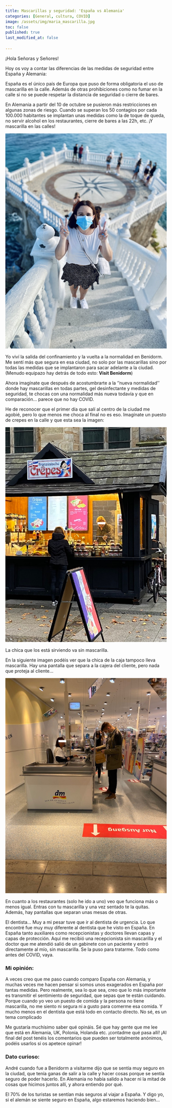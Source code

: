 ```yaml
---
title: Mascarillas y seguridad: 'España vs Alemania'
categories: [General, cultura, COVID]
image: /assets/img/maria_mascarilla.jpg
toc: false
published: true
last_modified_at: false

---
```


¡Hola Señoras y Señores! 

Hoy os voy a contar las diferencias de las medidas de seguridad entre España y Alemania: 

España es el único país de Europa que puso de forma obligatoria el uso de mascarilla en la calle. Además de otras prohibiciones como no fumar en la calle si no se puede respetar la distancia de seguridad o cierre de bares. 

En Alemania a partir del 10 de octubre se pusieron más restricciones en algunas zonas de riesgo. Cuando se superan los 50 contagios por cada 100.000 habitantes se implantan unas medidas como la de toque de queda, no servir alcohol en los restaurantes, cierre de bares a las 22h, etc. ¡Y mascarilla en las calles!

![Benidorm](/assets/img/benidorm_maria.jpg) 

Yo viví la salida del confinamiento y la vuelta a la normalidad en Benidorm. Me sentí más que segura en esa ciudad, no solo por las mascarillas sino por todas las medidas que se implantaron para sacar adelante a la ciudad. (Menudo equipazo hay detrás de todo esto: __Visit Benidorm__) 

Ahora imagínate que después de acostumbrarte a la ‘’nueva normalidad’’ donde hay mascarillas en todas partes, gel desinfectante y medidas de seguridad, te chocas con una normalidad más nueva todavía y que en comparación… parece que no hay COVID. 

He de reconocer que el primer día que salí al centro de la ciudad me agobié, pero lo que menos me choca al final no es eso. Imagínate un puesto de crepes en la calle y que esta sea la imagen: 

![Puesto comida](/assets/img/crepes.jpg) 

La chica que los está sirviendo va sin mascarilla. 

En la siguiente imagen podéis ver que la chica de la caja tampoco lleva mascarilla. Hay una pantalla que separa a la cajera del cliente, pero nada que proteja al cliente…

![DM](/assets/img/cajera_dm.jpg) 

En cuanto a los restaurantes (solo he ido a uno) veo que funciona más o menos igual. Entras con tu mascarilla y una vez sentado te la quitas. Además, hay pantallas que separan unas mesas de otras. 


El dentista… Muy a mi pesar tuve que ir al dentista de urgencia. Lo que encontré fue muy muy diferente al dentista que he visto en España. En España tanto auxiliares como recepcionistas y doctores llevan capas y capas de protección. Aquí me recibió una recepcionista sin mascarilla y el doctor que me atendió salió de un gabinete con un paciente y entró directamente al mío, sin mascarilla. Se la puso para tratarme. Todo como antes del COVID, vaya. 


### Mi opinión: 

A veces creo que me paso cuando comparo España con Alemania, y muchas veces me hacen pensar si somos unos exagerados en España por tantas medidas. Pero realmente, sea lo que sea, creo que lo más importante es transmitir el sentimiento de seguridad, que sepas que te están cuidando. Porque cuando yo veo un puesto de comida y la persona no tiene mascarilla, no me siento ni segura ni a gusto para comerme esa comida. Y mucho menos en el dentista que está todo en contacto directo. No sé, es un tema complicado

Me gustaría muchísimo saber qué opináis. Sé que hay gente que me lee que está en Alemania, UK, Polonia, Holanda etc. ¡contadme qué pasa allí!  ¡Al final del post tenéis los comentarios que pueden ser totalmente anónimos, podéis usarlos si os apetece opinar!


### Dato curioso: 

André cuando fue a Benidorm a visitarme dijo que se sentía muy seguro en la ciudad, que tenía ganas de salir a la calle y hacer cosas porque se sentía seguro de poder hacerlo. En Alemania no había salido a hacer ni la mitad de cosas que hicimos juntos allí, y ahora entiendo por qué. 

El 70% de los turistas se sentían más seguros al viajar a España. Y digo yo, si el alemán se siente seguro en España, algo estaremos haciendo bien… 
